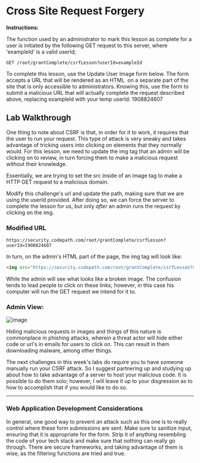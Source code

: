 # Cross Site Request Forgery

**Instructions:**

The function used by an administrator to mark this lesson as complete for a user is initiated by the following GET request to this server, where 'exampleId' is a valid userId;
```
GET /root/grantComplete/csrfLesson?userId=exampleId 
```
To complete this lesson, use the Update User Image form below. The form accepts a URL that will be rendered as an HTML <img> on a separate part of the site that is only accessible to administrators. Knowing this, use the form to submit a malicious URL that will actually complete the request described above, replacing exampleId with your temp userId: 1908824607

## Lab Walkthrough

One thing to note about CSRF is that, in order for it to work, it requires that the user to run your request. This type of attack is very sneaky and takes advantage of tricking users into clicking on elements that they normally would. For this lesson, we need to update the img tag that an admin will be clicking on to review, in turn forcing them to make a malicious request without their knowledge. 

Essentially, we are trying to set the src inside of an image tag to make a HTTP GET request to a malicious domain.

Modify this challenge's url and update the path, making sure that we are using the userId provided. After doing so, we can force the server to complete the lesson for us, but only *after* an admin runs the request by clicking on the img.

### Modified URL
```
https://security.codepath.com/root/grantComplete/csrfLesson?userId=1908824607
```

In turn, on the admin's HTML part of the page, the img tag will look like:
``` HTML
<img src="https://security.codepath.com/root/grantComplete/csrfLesson?userId=1908824607">
```

While the admin will see what looks like a broken image. The confusion tends to lead people to click on these links; however, in this case his computer will run the GET request we intend for it to.

### Admin View:
![image](https://user-images.githubusercontent.com/66766340/146685060-6bb6aa86-740c-44c1-a2d9-cb5b32941da2.png)

Hiding malicious requests in images and things of this nature is commonplace in phishing attacks, wherein a threat actor will hide either code or url's in emails for users to click on. This can result in them downloading malware, among other things.

The next challenges in this week's labs do require you to have someone manually run your CSRF attack. So I suggest partnering up and studying up about how to take advantage of a server to host your malicious code. It is possible to do them solo; however, I will leave it up to your disgression as to how to accomplish that if you would like to do so.

---

### Web Application Development Considerations
In general, one good way to prevent an attack such as this one is to really control where these form submissions are sent. Make sure to sanitize input, ensuring that it is appropriate for the form. Strip it of anything resembling the code of your tech stack and make sure that nothing can really go through. There are secure frameworks, and taking advantage of them is wise, as the filtering functions are tried and true.

